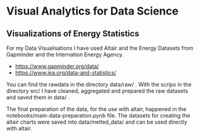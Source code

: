 # Visual Analytics for Data Science
## Visualizations of Energy Statistics

For my Data Visualisations I have used Altair and the Energy Datasets from Gapminder and the Internation Energy Agency.
- https://www.gapminder.org/data/
- https://www.iea.org/data-and-statistics/

You can find the rawdata in the directory data/raw/ . 
With the scrips in the directory src/ I have cleaned, aggregated and prepared the raw datasets and saved them in data/ .

The final preparation of the data, for the use with altair, happened in the notebooks/main-data-preparation.pynb file. The datasets for creating the altair charts were saved into data/melted_data/  and can be used directly with altair.